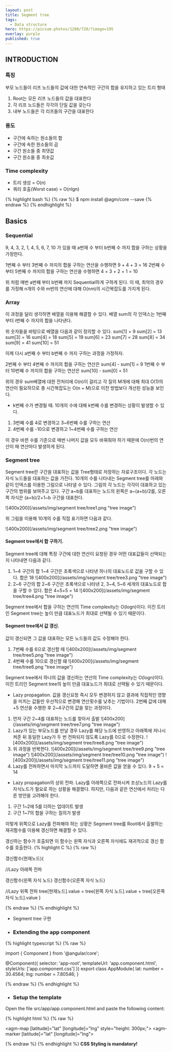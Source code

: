 ```yaml
---
layout: post
title: Segment tree
tags:
  - Data structure
hero: https://picsum.photos/1280/720/?image=195
overlay: purple
published: true
---
```


## INTRODUCTION
### 특징
부모 노드들이 리프 노드들의 값에 대한 연속적인 구간의 합을 유지하고 있는 트리 형태
1. Root는 모든 리프 노드들의 값을 대표한다
2. 각 리프 노드들은 각각의 단일 값을 갖는다
3. 내부 노드들은 각 리프들의 구간을 대표한다

### 용도
- 구간에 속하는 원소들의 합
- 구간에 속한 원소들의 곱
- 구간 원소들 중 최댓값
- 구간 원소들 중 최솟값

### Time complexity
* 트리 생성 = O(n)
* 쿼리 호출(Worst case) = O(nlgn)

{% highlight bash %}
{% raw %}
$ npm install @agm/core --save
{% endraw %}
{% endhighlight %}

  
  
## Basics
### Sequential
9, 4, 3, 2, 1, 4, 5, 6, 7, 10 가 있을 때 a번재 수 부터 b번째 수 까지 합을 구하는 상황을 가정한다.

1번째 수 부터 3번째 수 까지의 합을 구하는 연산을 수행하면
9 + 4 + 3 = 16
2번째 수 부터 5번째 수 까지의 합을 구하는 연산을 수행하면
4 + 3 + 2 + 1 = 10

위 처럼 매번 a번째 부터 b번째 까지 Sequential하게 구하게 된다.
이 때, 최악의 경우를 가정해 n개의 수와 m번의 연산에 대해 O(nm)의 시간복잡도를 가지게 된다.

### Array
이 과정을 달리 생각하면 배열을 이용해 해결할 수 있다.
배열 sum의 각 인덱스는 1번째 부터 i번째 수 까지의 합을 나타낸다.

위 숫자들을 바탕으로 배열을 다음과 같이 정의할 수 있다.
sum[1] = 9      sum[2] = 13
sum[3] = 16     sum[4] = 18
sum[5] = 19     sum[6] = 23
sum[7] = 28     sum[8] = 34
sum[9] = 41     sum[10] = 51

이제 다시 a번째 수 부터 b번째 수 까지 구하는 과정을 가정하자.

2번째 수 부터 4번째 수 까지의 합을 구하는 연산은
sum[4] - sum[1] = 9
1번째 수 부터 10번째 수 까지의 합을 구하는 연산은
sum[10] - sum[0] = 51

위의 경우 sum배열에 대한 전처리에 O(n)이 걸리고 각 질의 M개에 대해 최대 O(1)의 연산이 필요하므로 총 시간복잡도는 O(n + M)으로 이전 방법보다 개선된 성능을 보인다.

* k번째 수가 변경될 때.
10개의 수에 대해 k번째 수를 변경하는 상황이 발생할 수 있다.
1. 3번째 수를 4로 변경하고 3~6번째 수를 구하는 연산
2. 4번째 수를 -10으로 변경하고 1~4번째 수를 구하는 연산

이 경우 바뀐 수를 기준으로 매번 나머지 값을 모두 바꿔줘야 하기 때문에 O(n)번의 연산이 매 연산마다 발생하게 된다.

### Segment tree
Segment tree란 구간을 대표하는 값을 Tree형태로 저장하는 자료구조이다.
각 노드는 자식 노드들을 대표하는 값을 가진다.
10개의 수를 나타내는 Segment tree를 아래와 같이 인덱스를 이용한 그림으로 나타낼 수 있다. 그림의 각 노드는 각각이 대표하고 있는 구간의 범위를 보여주고 있다.
구간 a~b를 대표하는 노드의 왼쪽은 a~(a+b)/2를, 오른쪽 자식은 (a+b)/2+1~b 구간을 대표한다.

![400x200](/assets/img/segment tree/tree1.png "tree image")

위 그림을 이용해 10개의 수를 직접 표기하면 다음과 같다.

![400x200](/assets/img/segment tree/tree2.png "tree image")

#### Segment tree에서 합 구하기.
Segment tree에 대해 특정 구간에 대한 연산이 요청된 경우 어떤 대표값들이 선택되는지 나타내면 다음과 같다.
1. 1~4 구간의 합
1~4 구간은 초록색으로 나타낸 하나의 대표노드로 값을 구할 수 있다. 합은 18
![400x200](/assets/img/segment tree/tree3.png "tree image")
2. 2~6 구간의 합
2~6 구간은 초록색으로 나타낸 2, 3~4, 5~6 세개의 대표노드로 합을 구할 수 있다. 합은 4+5+5 = 14
![400x200](/assets/img/segment tree/tree4.png "tree image")

Segment tree에서 합을 구하는 연산의 Time complexity는 O(logn)이다.
이진 트리인 Segment tree는 높이 만큼 대표노드가 최대로 선택될 수 있기 때문이다.

#### Segment tree에서 값 갱신.
값이 갱신되면 그 값을 대표하는 모든 노드들의 값도 수정해야 한다.
1. 7번째 수를 6으로 갱신할 때
![400x200](/assets/img/segment tree/tree5.png "tree image")
2. 4번째 수를 10으로 갱신할 떄
![400x200](/assets/img/segment tree/tree6.png "tree image")

Segment tree에서 하나의 값을 갱신하는 연산의 Time complexity는 O(logn)이다.
이진 트리인 Segment tree의 높이 만큼 대표노드가 최대로 선택될 수 있기 때문이다.

- Lazy propagation.
값을 갱신요청 즉시 모두 변경하지 않고 결과에 직접적인 영향을 미치는 값들만 우선적으로 변경해 연산횟수를 낮추는 기법이다.
2번째 값에 대해 +5 연산을 수행한 후 2~4구간의 값을 찾는 과정이다.
1. 먼저 구간 2~4를 대표하는 노드를 찾아서 출발
![400x200](/assets/img/segment tree/tree7.png "tree image")
2. Lazy가 있는 부모노드를 만날 경우 Lazy를 해당 노드에 반영하고 아래쪽에 저나시켜준 뒤 동일한 Lazy가 두 번 전파되지 않도록 Lazy를 0으로 수정한다.
![400x200](/assets/img/segment tree/tree8.png "tree image")
3. 위 과정을 반복한다.
![400x200](/assets/img/segment tree/tree9.png "tree image")
![400x200](/assets/img/segment tree/tree10.png "tree image")
![400x200](/assets/img/segment tree/tree11.png "tree image")
4. Lazy를 전파하면서 마지막 노드까지 도달하면 올바른 값을 얻을 수 있다.
9 + 5 = 14

- Lazy propagation의 상위 전파.
Lazy를 아래쪽으로 전파시켜 조상노드의 Lazy를 자식노드가 필요로 하는 상황을 해결했다.
하지만, 다음과 같은 연산에서 처리는 다른 방안을 고려해야 한다.
1. 구간 1~2에 5를 더하는 업데이트 발생
2. 구간 1~7의 합을 구하는 질의가 발생

이렇게 위쪽으로 Lazy를 전파해야 하는 상황은 Segment tree를 Root에서 출발하는 재귀함수를 이용해 갱신하면 해결할 수 있다.

갱신하는 함수가 호출되면 이 함수는 왼쪽 자식과 오른쪽 자식에도 재귀적으로 갱신 함수를 호출한다.
{% highlight C %}
{% raw %}

갱신함수(현재노드){
  
  //Lazy 아래쪽 전파

  갱신함수(왼쪽 자식 노드)
  갱신함수(오른쪽 자식 노드)

  //Lazy 위쪽 전파
  tree[현재노드].value = tree[왼쪽 자식 노드].value + tree[오른쪽 자식 노드].value
}

{% endraw %}
{% endhighlight %}

* Segment tree 구현

  
+ ### Extending the app component

{% highlight typescript %}
{% raw %}

import { Component } from '@angular/core';

@Component({
selector: 'app-root',
templateUrl: 'app.component.html',
styleUrls: ['app.component.css']
})
export class AppModule{
lat: number = 30.4564;
lng: number = 7.80546;
}

{% endraw %}
{% endhighlight %}

  
  
+ ### Setup the template
Open the file src/app/app.component.html and paste the following content:

{% highlight html %}
{% raw %}

<agm-map [latitude]="lat" [longitude]="lng" style="height: 300px;">
  <agm-marker [latitude]="lat" [longitude]="lng"></agm-marker>
</agm-map>

{% endraw %}
{% endhighlight %}
**CSS Styling is mandatory!**
